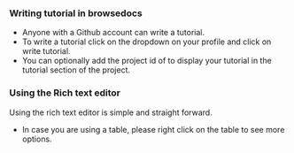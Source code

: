 ### Writing tutorial in browsedocs

* Anyone with a Github account can write a tutorial. 
* To write a tutorial click on the dropdown on your profile and click on write tutorial.
* You can optionally add the project id of to display your tutorial in the tutorial section of the project.

### Using the Rich text editor

Using the rich text editor is simple and straight forward. 
* In case you are using a table, please right click on the table to see more options.